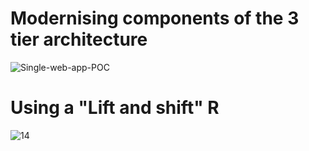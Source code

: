 # Modernising components of the 3 tier architecture
![Single-web-app-POC](https://user-images.githubusercontent.com/108500289/197294232-c69291e8-48bd-4d39-892d-53ee5e1e503c.jpg)
# Using a "Lift and shift" R
![14](https://user-images.githubusercontent.com/108500289/197294156-b3755105-2b42-4405-bcb7-08a074efe744.jpeg)
